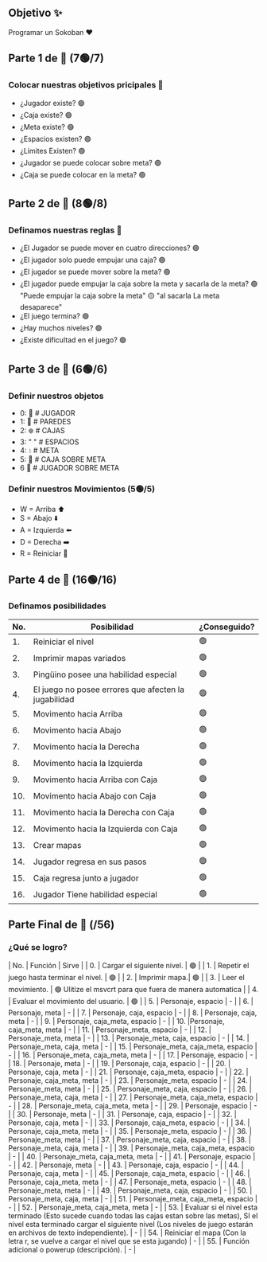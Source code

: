 ## Objetivo ✨

Programar un Sokoban ❤️

## Parte 1 de 🍒 (7🟢/7)

### Colocar nuestras objetivos pricipales 🧱

- ¿Jugador existe? 🟢
- ¿Caja existe? 🟢
- ¿Meta existe? 🟢
- ¿Espacios existen? 🟢
- ¿Limites Existen? 🟢
- ¿Jugador se puede colocar sobre meta? 🟢
- ¿Caja se puede colocar en la meta? 🟢

## Parte 2 de 🍒 (8🟢/8)

### Definamos nuestras reglas 📐 

- ¿El Jugador se puede mover en cuatro direcciones? 🟢
- ¿El jugador solo puede empujar una caja? 🟢
- ¿El jugador se puede mover sobre la meta? 🟢 
- ¿El jugador puede empujar la caja sobre la meta y sacarla de la meta? 🟢 "Puede empujar la caja sobre la meta" 🟡 "al sacarla La meta desaparece"
- ¿El juego termina? 🟢
- ¿Hay muchos niveles? 🟢
- ¿Existe dificultad en el juego? 🟢

## Parte 3 de 🍒 (6🟢/6)

### Definir nuestros objetos
- 0: 🐧 # JUGADOR   
- 1: 🧱 # PAREDES
- 2: ❄️ # CAJAS
- 3: "    " # ESPACIOS
- 4: 💧 # META
- 5: 🧊 # CAJA SOBRE META     
- 6  🐧 # JUGADOR SOBRE META          
            
### Definir nuestros Movimientos (5🟢/5)
- W = Arriba ⬆️
- S = Abajo ⬇️
- A = Izquierda ⬅️
- D = Derecha ➡️
- R = Reiniciar 🔁

## Parte 4 de 🍒 (16🟢/16)

### Definamos posibilidades
| No. | Posibilidad | ¿Conseguido? |
| --- | --- | --- |
| 1. | Reiniciar el nivel | 🟢 |
| 2. | Imprimir mapas variados | 🟢 |
| 3. | Pingüino posee una habilidad especial | 🟢 |
| 4. | El juego no posee errores que afecten la jugabilidad | 🟢 |
| 5. | Movimento hacia Arriba | 🟢 |
| 6. | Movimento hacia Abajo | 🟢 |
| 7. | Movimento hacia la Derecha | 🟢 |
| 8. | Movimento hacia la Izquierda | 🟢 |
| 9. | Movimento hacia Arriba con Caja | 🟢 |
| 10. | Movimento hacia Abajo con Caja | 🟢 |
| 11. | Movimento hacia la Derecha con Caja | 🟢 |
| 12. | Movimento hacia la Izquierda con Caja | 🟢 |
| 13. | Crear mapas | 🟢 |
| 14. | Jugador regresa en sus pasos | 🟢 |
| 15. | Caja regresa junto a jugador | 🟢 |
| 16. | Jugador Tiene habilidad especial | 🟢 |

## Parte Final de 🍒 (/56)

### ¿Qué se logro?
| No. | Función | Sirve |
| 0. | Cargar el siguiente nivel. | 🟢 |
| 1. | Repetir el juego hasta terminar el nivel. | 🟢 |
| 2. | Imprimir mapa.| 🟢 |
| 3. | Leer el movimiento. | 🟢 Ulitize el msvcrt para que fuera de manera automatica |
| 4. | Evaluar el movimiento del usuario. | 🟢 |
| 5. | Personaje, espacio  | - | 
| 6. | Personaje, meta  | - | 
| 7. | Personaje, caja, espacio | - | 
| 8. | Personaje, caja,  meta | - | 
| 9. | Personaje, caja_meta, espacio | - | 
| 10. |Personaje, caja_meta, meta | - | 
| 11. | Personaje_meta, espacio | - | 
| 12. | Personaje_meta, meta | - | 
| 13. | Personaje_meta, caja, espacio | - | 
| 14. | Personaje_meta, caja, meta | - |
| 15. | Personaje_meta, caja_meta, espacio | - |
| 16. | Personaje_meta, caja_meta, meta | - |
| 17. | Personaje, espacio | - |
| 18. | Personaje, meta | - | 
| 19. | Personaje, caja, espacio | - | 
| 20. | Personaje, caja, meta | - | 
| 21. | Personaje, caja_meta, espacio | - | 
| 22. | Personaje, caja_meta, meta | - | 
| 23. | Personaje_meta, espacio | - | 
| 24. | Personaje_meta, meta | - | 
| 25. | Personaje_meta, caja, espacio | - |
| 26. | Personaje_meta, caja, meta | - | 
| 27. | Personaje_meta, caja_meta, espacio | - | 
| 28. | Personaje_meta, caja_meta, meta | - | 
| 29. | Personaje, espacio | - | 
| 30. | Personaje, meta | - | 
| 31. | Personaje, caja, espacio | - | 
| 32. | Personaje, caja, meta | - | 
| 33. | Personaje, caja_meta, espacio | - | 
| 34. | Personaje, caja_meta, meta | - | 
| 35. | Personaje_meta, espacio | - | 
| 36. | Personaje_meta, meta | - | 
| 37. | Personaje_meta, caja, espacio | - | 
| 38. | Personaje_meta, caja, meta | - | 
| 39. | Personaje_meta, caja_meta, espacio | - | 
| 40. | Personaje_meta, caja_meta, meta | - | 
| 41. | Personaje, espacio | - | 
| 42. | Personaje, meta | - | 
| 43. | Personaje, caja, espacio | - | 
| 44. | Personaje, caja, meta | - | 
| 45. | Personaje, caja_meta, espacio | - | 
| 46. | Personaje, caja_meta, meta | - | 
| 47. | Personaje_meta, espacio | - | 
| 48. | Personaje_meta, meta | - | 
| 49. | Personaje_meta, caja, espacio | - | 
| 50. | Personaje_meta, caja, meta | - | 
| 51. | Personaje_meta, caja_meta, espacio | - | 
| 52. | Personaje_meta, caja_meta, meta | - | 
| 53. | Evaluar si el nivel esta terminado (Esto sucede cuando todas las cajas estan sobre las metas), SI el nivel esta terminado cargar el siguiente nivel (Los niveles de juego estarán en archivos de texto independiente). | - | 
| 54. | Reiniciar el mapa (Con la letra r, se vuelve a cargar el nivel que se esta jugando) | - | 
| 55. | Función adicional o powerup (descripción). | - |
